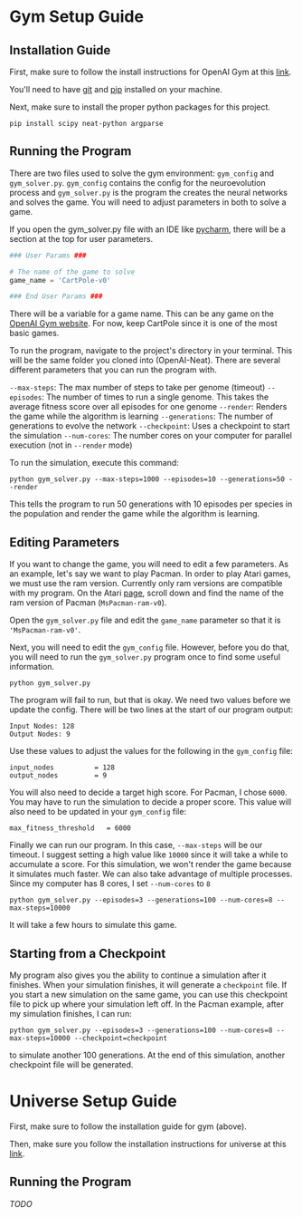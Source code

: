 # Gym Setup Guide

## Installation Guide
First, make sure to follow the install instructions for OpenAI Gym at this [link](https://gym.openai.com/docs).

You'll need to have [git](https://git-scm.com/book/en/v2/Getting-Started-Installing-Git) and [pip](https://pip.pypa.io/en/stable/installing/) installed on your machine.

Next, make sure to install the proper python packages for this project.
```shell
pip install scipy neat-python argparse
```

## Running the Program

There are two files used to solve the gym environment: `gym_config` and `gym_solver.py`. `gym_config` contains the config for the neuroevolution process and `gym_solver.py` is the program the creates the neural networks and solves the game. You will need to adjust parameters in both to solve a game. 

If you open the gym_solver.py file with an IDE like [pycharm](https://www.jetbrains.com/pycharm/), there will be a section at the top for user parameters. 

```python
### User Params ###

# The name of the game to solve
game_name = 'CartPole-v0'

### End User Params ###
```

There will be a variable for a game name. This can be any game on the [OpenAI Gym website](https://gym.openai.com/envs). For now, keep CartPole since it is one of the most basic games.

To run the program, navigate to the project's directory in your terminal. This will be the same folder you cloned into (OpenAI-Neat). There are several different parameters that you can run the program with.

`--max-steps`: The max number of steps to take per genome (timeout)
`--episodes`: The number of times to run a single genome. This takes the average fitness score over all episodes for one genome
`--render`: Renders the game while the algorithm is learning
`--generations`: The number of generations to evolve the network
`--checkpoint`: Uses a checkpoint to start the simulation
`--num-cores`: The number cores on your computer for parallel execution (not in `--render` mode)

To run the simulation, execute this command:

```shell
python gym_solver.py --max-steps=1000 --episodes=10 --generations=50 --render
```
This tells the program to run 50 generations with 10 episodes per species in the population and render the game while the algorithm is learning. 

## Editing Parameters
If you want to change the game, you will need to edit a few parameters. As an example, let's say we want to play Pacman. In order to play Atari games, we must use the ram version. Currently only ram versions are compatible with my program. On the Atari [page](https://gym.openai.com/envs#atari), scroll down and find the name of the ram version of Pacman (`MsPacman-ram-v0`).

Open the `gym_solver.py` file and edit the `game_name` parameter so that it is `'MsPacman-ram-v0'`. 

Next, you will need to edit the `gym_config` file. However, before you do that, you will need to run the `gym_solver.py` program once to find some useful information.

```shell
python gym_solver.py
```

The program will fail to run, but that is okay. We need two values before we update the config. 
There will be two lines at the start of our program output:

```
Input Nodes: 128
Output Nodes: 9
```

Use these values to adjust the values for the following in the `gym_config` file:

```
input_nodes          = 128
output_nodes         = 9
```

You will also need to decide a target high score. For Pacman, I chose `6000`. You may have to run the simulation to decide a proper score. This value will also need to be updated in your `gym_config` file:

```
max_fitness_threshold   = 6000
```

Finally we can run our program. In this case, `--max-steps` will be our timeout. I suggest setting a high value like `10000` since it will take a while to accumulate a score. For this simulation, we won't render the game because it simulates much faster. We can also take advantage of multiple processes. Since my computer has 8 cores, I set `--num-cores` to `8`

```
python gym_solver.py --episodes=3 --generations=100 --num-cores=8 --max-steps=10000
```

It will take a few hours to simulate this game.

## Starting from a Checkpoint

My program also gives you the ability to continue a simulation after it finishes. When your simulation finishes, it will generate a `checkpoint` file. If you start a new simulation on the same game, you can use this checkpoint file to pick up where your simulation left off. In the Pacman example, after my simulation finishes, I can run:

```
python gym_solver.py --episodes=3 --generations=100 --num-cores=8 --max-steps=10000 --checkpoint=checkpoint
```
to simulate another 100 generations. At the end of this simulation, another checkpoint file will be generated. 

# Universe Setup Guide

First, make sure to follow the installation guide for gym (above).

Then, make sure you follow the installation instructions for universe at this [link](https://github.com/openai/universe#installation).

## Running the Program

_TODO_